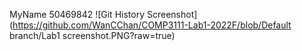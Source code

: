 MyName 50469842
![Git History Screenshot](https://github.com/WanCChan/COMP3111-Lab1-2022F/blob/Default branch/Lab1 screenshot.PNG?raw=true)